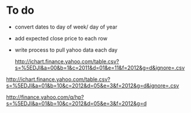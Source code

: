 # To do

* convert dates to day of week/ day of year
* add expected close price to each row
* write process to pull yahoo data each day

    http://ichart.finance.yahoo.com/table.csv?s=%5EDJI&a=00&b=1&c=2011&d=01&e=11&f=2012&g=d&ignore=.csv


http://ichart.finance.yahoo.com/table.csv?s=%5EDJI&a=01&b=10&c=2012&d=05&e=3&f=2012&g=d&ignore=.csv


http://finance.yahoo.com/q/hp?s=%5EDJI&a=01&b=10&c=2012&d=05&e=3&f=2012&g=d